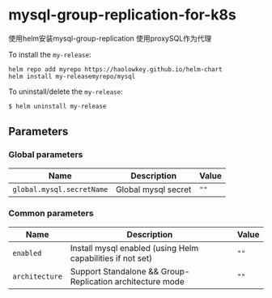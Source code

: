 # mysql-group-replication-for-k8s
使用helm安装mysql-group-replication 使用proxySQL作为代理

To install the `my-release`:

```
helm repo add myrepo https://haolowkey.github.io/helm-chart
helm install my-releasemyrepo/mysql
```

To uninstall/delete the `my-release`:

```bash
$ helm uninstall my-release
```

## Parameters

### Global parameters

| Name                      | Description                                     | Value |
| ------------------------- | ----------------------------------------------- | ----- |
| `global.mysql.secretName` | Global mysql secret                             | `""`  |


### Common parameters

| Name                     | Description                                                                                               | Value           |
| ------------------------ | --------------------------------------------------------------------------------------------------------- | --------------- |
| `enabled`                | Install mysql enabled (using Helm capabilities if not set)                                                | `""`            |
| `architecture`           | Support Standalone && Group-Replication architecture mode                                                 | `""`            |
